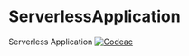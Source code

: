 # ServerlessApplication
Serverless Application
[![Codeac](https://static.codeac.io/badges/2-290730077.svg "Codeac.io")](https://app.codeac.io/github/bsunilkumar/ServerlessApplication)
